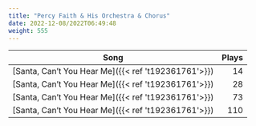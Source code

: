 ```yaml
---
title: "Percy Faith & His Orchestra & Chorus"
date: 2022-12-08/2022T06:49:48
weight: 555
---
```




 Song | Plays 
----- | -----:
[Santa, Can’t You Hear Me]({{< ref 't192361761'>}}) | 14
[Santa, Can’t You Hear Me]({{< ref 't192361761'>}}) | 28
[Santa, Can’t You Hear Me]({{< ref 't192361761'>}}) | 73
[Santa, Can’t You Hear Me]({{< ref 't192361761'>}}) | 110
